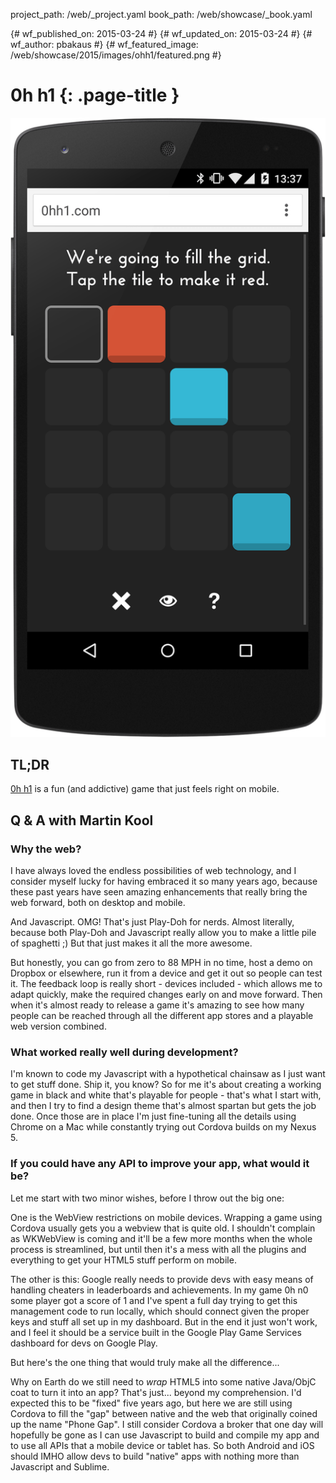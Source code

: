 project_path: /web/_project.yaml
book_path: /web/showcase/_book.yaml

{# wf_published_on: 2015-03-24 #}
{# wf_updated_on: 2015-03-24 #}
{# wf_author: pbakaus #}
{# wf_featured_image: /web/showcase/2015/images/ohh1/featured.png #}

# 0h h1 {: .page-title }

<img src="images/0hh1/screenshot.png" class="attempt-right">

## TL;DR

[0h h1](http://0hh1.com/) is a fun (and addictive) game that just feels right
on mobile.

## Q & A with Martin Kool

### Why the web?

I have always loved the endless possibilities of web technology, and I
consider myself lucky for having embraced it so many years ago, because these
past years have seen amazing enhancements that really bring the web forward,
both on desktop and mobile.

And Javascript. OMG! That's just Play-Doh for nerds. Almost literally, because
both Play-Doh and Javascript really allow you to make a little pile of
spaghetti ;) But that just makes it all the more awesome.

But honestly, you can go from zero to 88 MPH in no time, host a demo on
Dropbox or elsewhere, run it from a device and get it out so people can test
it. The feedback loop is really short - devices included - which allows me to
adapt quickly, make the required changes early on and move forward. Then
when it's almost ready to release a game it's amazing to see how many people
can be reached through all the different app stores and a playable web version
combined.

### What worked really well during development?

I'm known to code my Javascript with a hypothetical chainsaw as I just want
to get stuff done. Ship it, you know? So for me it's about creating a working
game in black and white that's playable for people - that's what I start with,
and then I try to find a design theme that's almost spartan but gets the job
done. Once those are in place I'm just fine-tuning all the details using
Chrome on a Mac while constantly trying out Cordova builds on my Nexus 5.

### If you could have any API to improve your app, what would it be?

Let me start with two minor wishes, before I throw out the big one:

One is the WebView restrictions on mobile devices. Wrapping a game using
Cordova usually gets you a webview that is quite old. I shouldn't complain as
WKWebView is coming and it'll be a few more months when the whole process is
streamlined, but until then it's a mess with all the plugins and everything to
get your HTML5 stuff perform on mobile.

The other is this: Google really needs to provide devs with easy means of
handling cheaters in leaderboards and achievements. In my game 0h n0 some
player got a score of 1 and I've spent a full day trying to get this
management code to run locally, which should connect given the proper
keys and stuff all set up in my dashboard. But in the end it just won't
work, and I feel it should be a service built in the Google Play Game
Services dashboard for devs on Google Play.

But here's the one thing that would truly make all the difference...

Why on Earth do we still need to *wrap* HTML5 into some native Java/ObjC
coat to turn it into an app? That's just... beyond my comprehension. I'd
expected this to be "fixed" five years ago, but here we are still using
Cordova to fill the "gap" between native and the web that originally coined
up the name "Phone Gap". I still consider Cordova a broker that one day will
hopefully be gone as I can use Javascript to build and compile my app and to
use all APIs that a mobile device or tablet has. So both Android and iOS
should IMHO allow devs to build "native" apps with nothing more than
Javascript and Sublime.

